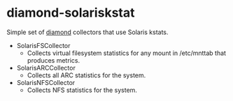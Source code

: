 diamond-solariskstat
====================

Simple set of [diamond](https://github.com/python-diamond) collectors that use Solaris kstats.

* SolarisFSCollector
  * Collects virtual filesystem statistics for any mount in /etc/mnttab that produces metrics.
* SolarisARCCollector
  * Collects all ARC statistics for the system.
* SolarisNFSCollector
  * Collects NFS statistics for the system.
